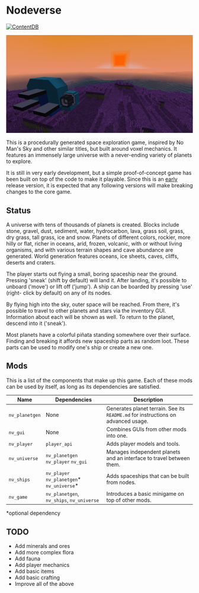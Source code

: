 # Nodeverse
[![ContentDB](https://content.minetest.net/packages/aerkiaga/nodeverse/shields/downloads/)](https://content.minetest.net/packages/aerkiaga/nodeverse/)

![Screenshot](screenshot.jpg)

This is a procedurally generated space exploration game, inspired by No Man's
Sky and other similar titles, but built around voxel mechanics. It features an
immensely large universe with a never-ending variety of planets to explore.

It is still in very early development, but a simple proof-of-concept game has
been built on top of the code to make it playable. Since this is an
[early](https://semver.org/#spec-item-4) release version, it is expected that
any following versions will make breaking changes to the core game.

## Status
A universe with tens of thousands of planets is created. Blocks include stone, gravel,
dust, sediment, water, hydrocarbon, lava, grass soil, grass, dry grass, tall grass,
ice and snow. Planets of different colors, rockier, more hilly or flat, richer in
oceans, arid, frozen, volcanic, with or without living organisms, and with various
terrain shapes and cave abundance are generated. World generation features oceans,
ice sheets, caves, cliffs, deserts and craters.

The player starts out flying a small, boring spaceship near the ground. Pressing
'sneak' (shift by default) will land it. After landing, it's possible to unboard
('move') or lift off ('jump'). A ship can be boarded by pressing 'use' (right-
click by default) on any of its nodes.

By flying high into the sky, outer space will be reached. From there, it's possible
to travel to other planets and stars via the inventory GUI. Information about each
will be shown as well. To return to the planet, descend into it ('sneak').

Most planets have a colorful piñata standing somewhere over their surface.
Finding and breaking it affords new spaceship parts as random loot.
These parts can be used to modify one's ship or create a new one.

## Mods
This is a list of the components that make up this game. Each of these mods can
be used by itself, as long as its dependencies are satisfied.

Name | Dependencies | Description
---- | ------------ | -----------
`nv_planetgen` | None | Generates planet terrain. See its `README.md` for instructions on advanced usage.
`nv_gui` | None | Combines GUIs from other mods into one.
`nv_player` | `player_api` | Adds player models and tools.
`nv_universe` | `nv_planetgen` `nv_player` `nv_gui` | Manages independent planets and an interface to travel between them.
`nv_ships` | `nv_player` `nv_planetgen`* `nv_universe`* | Adds spaceships that can be built from nodes.
`nv_game` | `nv_planetgen`, `nv_ships`, `nv_universe` | Introduces a basic minigame on top of other mods.

*optional dependency

## TODO
 * Add minerals and ores
 * Add more complex flora
 * Add fauna
 * Add player mechanics
 * Add basic items
 * Add basic crafting
 * Improve all of the above
